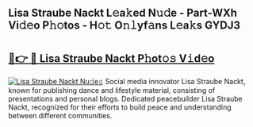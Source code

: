 ## Lisa Straube Nackt L𝚎a𝚔ed N𝚞𝚍e - Part-WXh Vi𝚍𝚎o P𝚑𝚘tos - H𝚘𝚝 O𝚗𝚕yf𝚊ns L𝚎a𝚔s GYDJ3

# <h2><a href="http://kf97p8.oniu.top/?m=Lisa+Straube+Nackt">🔗👉 🔴 Lisa Straube Nackt P𝚑ot𝚘𝚜 V𝚒d𝚎o</a></h2>

[![Lisa Straube Nackt Nu𝚍e𝚜](https://i.imgur.com/0qMVB7G.gif)](http://kf97p8.oniu.top/?m=Lisa+Straube+Nackt)
Social media innovator Lisa Straube Nackt, known for publishing dance and lifestyle material, consisting of presentations and personal blogs. Dedicated peacebuilder Lisa Straube Nackt, recognized for their efforts to build peace and understanding between different communities.  
